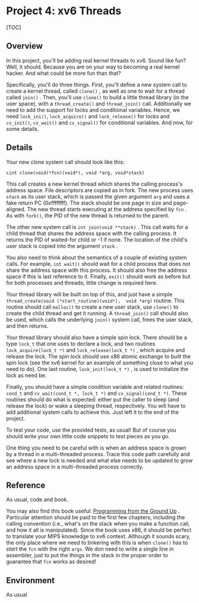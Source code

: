# Project 4: xv6 Threads
[TOC]
## Overview

In this project, you'll be adding real kernel threads to xv6\. Sound like fun? Well, it should. 
Because you are on your way to becoming a real kernel hacker. And what could be more fun than that?

Specifically, you'll do three things. First, you'll define a new system call to create a kernel 
thread, called `clone()` , as well as one to wait for a thread called `join()` . Then, you'll use `clone()`
to build a little thread library (in the user space), with a `thread_create()` and `thread_join()` call. Additionally we need to add 
the support for locks and conditional variables. Hence, we need `lock_ini()`, `lock_acquire()` and `lock_release()` for locks
and `cv_init()`, `cv_wait()` and `cv_signal()` for conditional variables. And now, for some details.

## Details

Your new clone system call should look like this: 

```cint clone(void(*fcn)(void*), void *arg, void*stack)``` 

This call 
creates a new kernel thread which shares the calling process's address space. File descriptors are copied as in fork. 
The new process uses `stack` as its user stack, which is passed the given argument `arg` and uses a fake return PC (0xffffffff). 
The stack should be one page in size and page-aligned. The new thread starts executing at the address specified by `fcn` . 
As with `fork()`, the PID of the new thread is returned to the parent.


The other new system call is `int join(void **stack)` . This call waits for a child thread that shares the address 
space with the calling process. It returns the PID of waited-for child or -1 if none. The location of the child's user 
stack is copied into the argument `stack` .


You also need to think about the semantics of a couple of existing system calls. For example, `int wait()` should wait 
for a child process that does not share the address space with this process. It should also free the address space if 
this is last reference to it. Finally, `exit()` should work as before but for both processes and threads; little change 
is required here.


Your thread library will be built on top of this, and just have a simple `thread_create(void (*start_routine)(void*), 
void *arg)` routine. This routine should call `malloc()` to create a new user stack, use `clone()` to create the child 
thread and get it running. A `thread_join()` call should also be used, which calls the underlying `join()` system call, 
frees the user stack, and then returns.


Your thread library should also have a simple spin lock. There should be a type `lock_t` that one uses to declare a
lock, and two routines `lock_acquire(lock_t *)` and `lock_release(lock_t *)` , which acquire and release the lock. The 
spin lock should use x86 atomic exchange to built the spin lock (see the xv6 kernel for an example of something close 
to what you need to do). One last routine, `lock_init(lock_t *)` , is used to initialize the lock as need be.


Finally, you should have a simple condition variable and related routines: `cond_t` and `cv_wait(cond_t *, lock_t *)` and `cv_signal(cond_t *)`.
These routines should do what is expected: either put the caller to sleep (and release the lock) or wake a sleeping thread, respectively. 
You will have to add additional system calls to achieve this. Just left it to the end of the project.


To test your code, use the provided tests, as usual! But of course you should write your own little code snippets to test pieces as you go.


One thing you need to be careful with is when an address space is grown by a thread in a multi-threaded process. Trace 
this code path carefully and see where a new lock is needed and what else needs to be updated to grow an address space 
in a multi-threaded process correctly.


## Reference

As usual, code and book.

You may also find this book useful: [Programming from the Ground Up](http://download.savannah.gnu.org/releases/pgubook/ProgrammingGroundUp-1-0-booksize.pdf) .
Particular attention should be paid to the first few chapters, including the calling convention (i.e., what's on the stack when you make a function call,
and how it all is manipulated). Since the book uses x86, it should be perfect to translate your MIPS knowledge to xv6 context. Although it sounds scary, the only place
where we need to tinkering with this is when `clone()` has to _start_ the `fcn` with the right `args`. We don need to write a single line in assembler, just to put 
the things in the stack in the proper order to guarantee that `fcn` works as desired!

## Environment 

As usual
